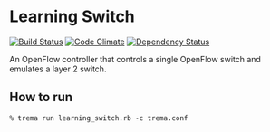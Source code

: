 Learning Switch
===============

[![Build Status](http://img.shields.io/travis/trema/learning_switch/develop.svg?style=flat)][travis]
[![Code Climate](http://img.shields.io/codeclimate/github/trema/learning_switch.svg?style=flat)][codeclimate]
[![Dependency Status](http://img.shields.io/gemnasium/trema/learning_switch.svg?style=flat)][gemnasium]

An OpenFlow controller that controls a single OpenFlow switch and
emulates a layer 2 switch.

[travis]: http://travis-ci.org/trema/learning_switch
[codeclimate]: https://codeclimate.com/github/trema/learning_switch
[gemnasium]: https://gemnasium.com/trema/learning_switch

How to run
----------

```
% trema run learning_switch.rb -c trema.conf
```
